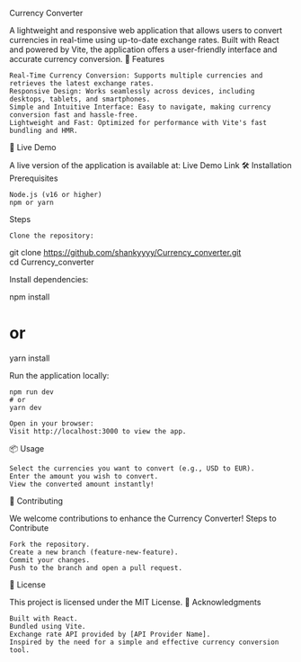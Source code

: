 Currency Converter

A lightweight and responsive web application that allows users to convert currencies in real-time using up-to-date exchange rates. Built with React and powered by Vite, the application offers a user-friendly interface and accurate currency conversion.
🌟 Features

    Real-Time Currency Conversion: Supports multiple currencies and retrieves the latest exchange rates.
    Responsive Design: Works seamlessly across devices, including desktops, tablets, and smartphones.
    Simple and Intuitive Interface: Easy to navigate, making currency conversion fast and hassle-free.
    Lightweight and Fast: Optimized for performance with Vite's fast bundling and HMR.

🚀 Live Demo

A live version of the application is available at: Live Demo Link
🛠️ Installation
Prerequisites

    Node.js (v16 or higher)
    npm or yarn

Steps

    Clone the repository:

git clone https://github.com/shankyyyy/Currency_converter.git  
cd Currency_converter  

Install dependencies:

npm install  
# or  
yarn install  

Run the application locally:

    npm run dev  
    # or  
    yarn dev  

    Open in your browser:
    Visit http://localhost:3000 to view the app.

📦 Usage

    Select the currencies you want to convert (e.g., USD to EUR).
    Enter the amount you wish to convert.
    View the converted amount instantly!

🤝 Contributing

We welcome contributions to enhance the Currency Converter!
Steps to Contribute

    Fork the repository.
    Create a new branch (feature-new-feature).
    Commit your changes.
    Push to the branch and open a pull request.

📝 License

This project is licensed under the MIT License.
🙌 Acknowledgments

    Built with React.
    Bundled using Vite.
    Exchange rate API provided by [API Provider Name].
    Inspired by the need for a simple and effective currency conversion tool.
